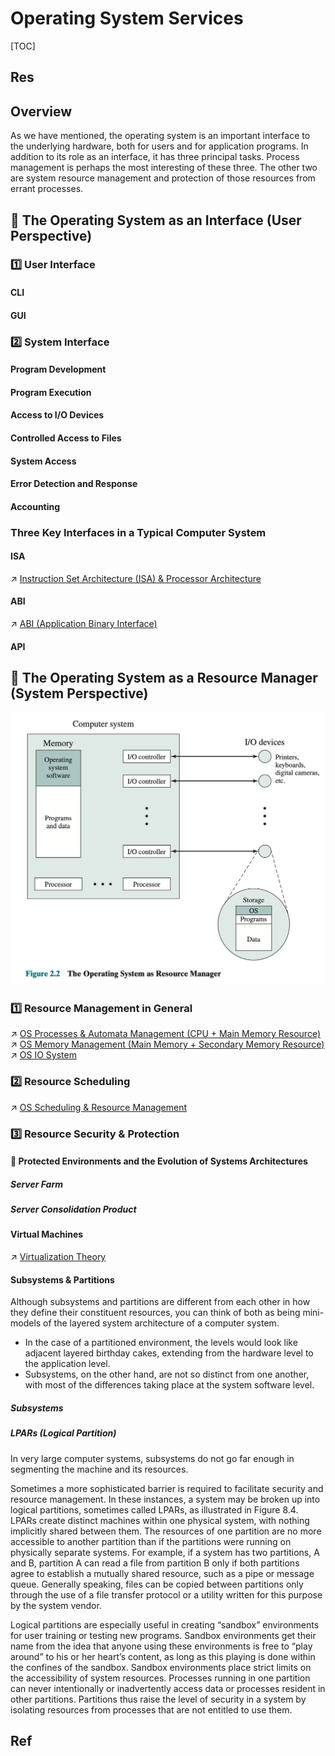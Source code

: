 # Operating System Services 

[TOC]



## Res



## Overview
As we have mentioned, the operating system is an important interface to the underlying hardware, both for users and for application programs. In addition to its role as an interface, it has three principal tasks. Process management is perhaps the most interesting of these three. The other two are system resource management and protection of those resources from errant processes.



## 🥺 The Operating System as an Interface (User Perspective)
### 1️⃣ User Interface
#### CLI
#### GUI


### 2️⃣ System Interface
#### Program Development

#### Program Execution

#### Access to I/O Devices

#### Controlled Access to Files

#### System Access

#### Error Detection and Response

#### Accounting


### Three Key Interfaces in a Typical Computer System
#### ISA
↗ [Instruction Set Architecture (ISA) & Processor Architecture](../../Computer%20Architecture/Instruction%20Set%20Architecture%20(ISA)%20&%20Processor%20Architecture/Instruction%20Set%20Architecture%20(ISA)%20&%20Processor%20Architecture.md)

#### ABI
↗ [ABI (Application Binary Interface)](../../Computer%20Interfaces%20&%20Hardware%20Drivers/ABI%20(Application%20Binary%20Interface).md)

#### API



## 🦮 The Operating System as a Resource Manager (System Perspective)
![](../../../../../Assets/Pics/Screenshot%202023-03-05%20at%2012.25.57%20AM.png)


### 1️⃣ Resource Management in General
↗ [OS Processes & Automata Management (CPU + Main Memory Resource)](../OS%20Processes%20&%20Automata%20Management%20(CPU%20+%20Main%20Memory%20Resource)/OS%20Processes%20&%20Automata%20Management%20(CPU%20+%20Main%20Memory%20Resource).md)
↗ [OS Memory Management (Main Memory + Secondary Memory Resource)](../OS%20Memory%20Management%20(Main%20Memory%20+%20Secondary%20Memory%20Resource)/OS%20Memory%20Management%20(Main%20Memory%20+%20Secondary%20Memory%20Resource).md)
↗ [OS IO System](../OS%20IO%20System/OS%20IO%20System.md)


### 2️⃣ Resource Scheduling
↗ [OS Scheduling & Resource Management](../OS%20Scheduling%20&%20Resource%20Management/OS%20Scheduling%20&%20Resource%20Management.md)


### 3️⃣ Resource Security & Protection
#### 📜 Protected Environments and the Evolution of Systems Architectures
##### Server Farm
##### Server Consolidation Product
#### Virtual Machines
↗ [Virtualization Theory](../../../🥷🏼%20Operating%20Systems%20&%20Kernels%20(Engineering%20Part)/🚀%20Virtualization%20Theory/Virtualization%20Theory.md)
#### Subsystems & Partitions
Although subsystems and partitions are different from each other in how they define their constituent resources, you can think of both as being mini-models of the layered system architecture of a computer system.
- In the case of a partitioned environment, the levels would look like adjacent layered birthday cakes, extending from the hardware level to the application level. 
- Subsystems, on the other hand, are not so distinct from one another, with most of the differences taking place at the system software level.
##### Subsystems
##### LPARs (Logical Partition)
In very large computer systems, subsystems do not go far enough in segmenting the machine and its resources.

Sometimes a more sophisticated barrier is required to facilitate security and resource management. In these instances, a system may be broken up into logical partitions, sometimes called LPARs, as illustrated in Figure 8.4. LPARs create distinct machines within one physical system, with nothing implicitly shared between them. The resources of one partition are no more accessible to another partition than if the partitions were running on physically separate systems. For example, if a system has two partitions, A and B, partition A can read a file from partition B only if both partitions agree to establish a mutually shared resource, such as a pipe or message queue. Generally speaking, files can be copied between partitions only through the use of a file transfer protocol or a utility written for this purpose by the system vendor.

Logical partitions are especially useful in creating “sandbox” environments for user training or testing new programs. Sandbox environments get their name from the idea that anyone using these environments is free to “play around” to his or her heart’s content, as long as this playing is done within the confines of the sandbox. Sandbox environments place strict limits on the accessibility of system resources. Processes running in one partition can never intentionally or inadvertently access data or processes resident in other partitions. Partitions thus raise the level of security in a system by isolating resources from processes that are not entitled to use them.




## Ref
[操作系统原理——第2章 操作系统概述]: https://blog.csdn.net/tangkcc/article/details/114852154
